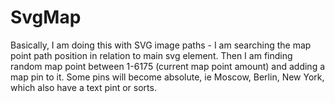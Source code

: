 # SvgMap

Basically, I am doing this with SVG image paths - I am searching the map point
path position in relation to main svg element. Then I am finding random map point
between 1-6175 (current map point amount) and adding a map pin to it.
Some pins will become absolute, ie Moscow, Berlin, New York, which also have
a text pint or sorts. 